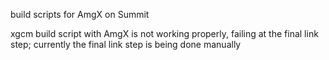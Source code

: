 build scripts for AmgX on Summit

xgcm build script with AmgX is not working properly, failing at the final link step;
currently the final link step is being done manually
